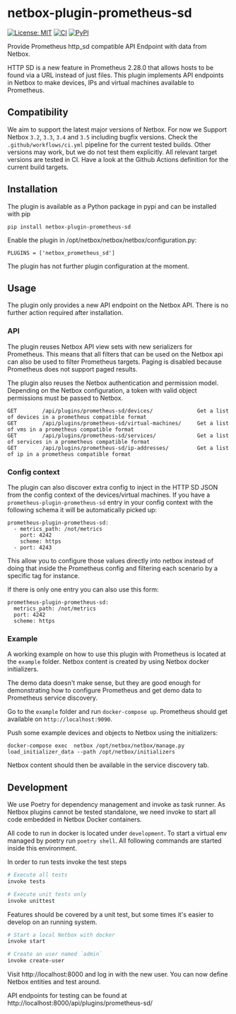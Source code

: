 # netbox-plugin-prometheus-sd

[![License: MIT](https://img.shields.io/badge/License-MIT-yellow.svg)](https://opensource.org/licenses/MIT)
[![CI](https://github.com/FlxPeters/netbox-plugin-prometheus-sd/workflows/CI/badge.svg?event=push)](https://github.com/FlxPeters/netbox-plugin-prometheus-sd/actions?query=workflow%3ACI)
[![PyPI](https://img.shields.io/pypi/v/netbox-plugin-prometheus-sd)](https://pypi.org/project/netbox-plugin-prometheus-sd/)

Provide Prometheus http_sd compatible API Endpoint with data from Netbox.

HTTP SD is a new feature in Prometheus 2.28.0 that allows hosts to be found via a URL instead of just files.
This plugin implements API endpoints in Netbox to make devices, IPs and virtual machines available to Prometheus.

## Compatibility

We aim to support the latest major versions of Netbox. For now we Support Netbox `3.2`, `3.3`, `3.4` and `3.5` including bugfix versions.
Check the `.github/workflows/ci.yml` pipeline for the current tested builds. Other versions may work, but we do not test them explicitly.
All relevant target versions are tested in CI. Have a look at the Github Actions definition for the current build targets.

## Installation

The plugin is available as a Python package in pypi and can be installed with pip

    pip install netbox-plugin-prometheus-sd

Enable the plugin in /opt/netbox/netbox/netbox/configuration.py:

    PLUGINS = ['netbox_prometheus_sd']

The plugin has not further plugin configuration at the moment.

## Usage

The plugin only provides a new API endpoint on the Netbox API. There is no further action required after installation.

### API

The plugin reuses Netbox API view sets with new serializers for Prometheus.
This means that all filters that can be used on the Netbox api can also be used to filter Prometheus targets.
Paging is disabled because Prometheus does not support paged results.

The plugin also reuses the Netbox authentication and permission model.
Depending on the Netbox configuration, a token with valid object permissions must be passed to Netbox.

```
GET        /api/plugins/prometheus-sd/devices/              Get a list of devices in a prometheus compatible format
GET        /api/plugins/prometheus-sd/virtual-machines/     Get a list of vms in a prometheus compatible format
GET        /api/plugins/prometheus-sd/services/             Get a list of services in a prometheus compatible format
GET        /api/plugins/prometheus-sd/ip-addresses/         Get a list of ip in a prometheus compatible format
```

### Config context

The plugin can also discover extra config to inject in the HTTP SD JSON from the config context of the devices/virtual machines.
If you have a `prometheus-plugin-prometheus-sd` entry in your config context with the following schema it will be automatically picked up:

```
prometheus-plugin-prometheus-sd:
  - metrics_path: /not/metrics
    port: 4242
    scheme: https
  - port: 4243
```

This allow you to configure those values directly into netbox instead of doing that inside the Prometheus
config and filtering each scenario by a specific tag for instance.

If there is only one entry you can also use this form:

```
prometheus-plugin-prometheus-sd:
  metrics_path: /not/metrics
  port: 4242
  scheme: https
```

### Example

A working example on how to use this plugin with Prometheus is located at the `example` folder. Netbox content is created by using Netbox docker initializers.

The demo data doesn't make sense, but they are good enough for demonstrating how to configure Prometheus and get demo data to Prometheus service discovery.

Go to the `example` folder and run `docker-compose up`. Prometheus should get available on `http://localhost:9090`.

Push some example devices and objects to Netbox using the initializers:

```
docker-compose exec  netbox /opt/netbox/netbox/manage.py load_initializer_data --path /opt/netbox/initializers
```

Netbox content should then be available in the service discovery tab.

## Development

We use Poetry for dependency management and invoke as task runner.
As Netbox plugins cannot be tested standalone, we need invoke to start all code embedded in Netbox Docker containers.

All code to run in docker is located under `development`.
To start a virtual env managed by poetry run `poetry shell`.
All following commands are started inside this environment.

In order to run tests invoke the test steps

``` bash
# Execute all tests
invoke tests

# Execute unit tests only
invoke unittest
```

Features should be covered by a unit test, but some times it's easier to develop on an running system.

``` bash
# Start a local Netbox with docker
invoke start

# Create an user named `admin`
invoke create-user
```

Visit http://localhost:8000 and log in with the new user.
You can now define Netbox entities and test around.

API endpoints for testing can be found at http://localhost:8000/api/plugins/prometheus-sd/
